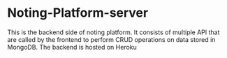 # Noting-Platform-server

This is the backend side of noting platform. It consists of multiple API that are called by the frontend to perform CRUD operations on data stored in MongoDB.
The backend is hosted on Heroku
